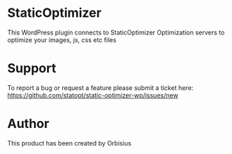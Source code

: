# StaticOptimizer
This WordPress plugin connects to StaticOptimizer Optimization servers to optimize your images, js, css etc files

# Support
To report a bug or request a feature please submit a ticket here:
https://github.com/statopt/static-optimizer-wp/issues/new

# Author
This product has been created by Orbisius


